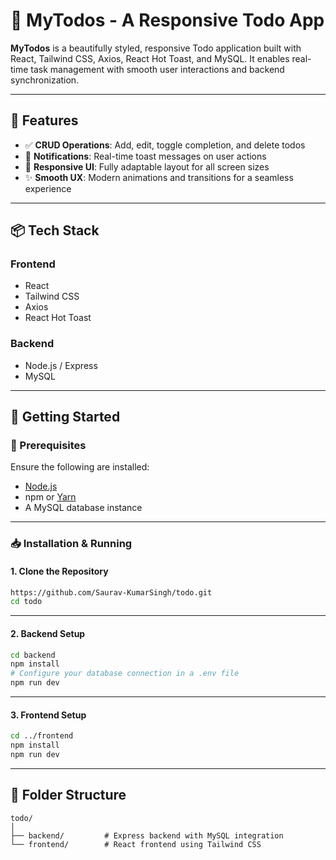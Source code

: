 
# 📝 MyTodos - A Responsive Todo App

**MyTodos** is a beautifully styled, responsive Todo application built with React, Tailwind CSS, Axios, React Hot Toast, and MySQL. It enables real-time task management with smooth user interactions and backend synchronization.

---

## 🚀 Features

* ✅ **CRUD Operations**: Add, edit, toggle completion, and delete todos
* 🔔 **Notifications**: Real-time toast messages on user actions
* 📱 **Responsive UI**: Fully adaptable layout for all screen sizes
* ✨ **Smooth UX**: Modern animations and transitions for a seamless experience

---

## 📦 Tech Stack

### Frontend

* React
* Tailwind CSS
* Axios
* React Hot Toast

### Backend

* Node.js / Express
* MySQL

---

## 🏁 Getting Started

### 🔧 Prerequisites

Ensure the following are installed:

* [Node.js](https://nodejs.org/)
* npm or [Yarn](https://yarnpkg.com/)
* A MySQL database instance

---

### 📥 Installation & Running

#### 1. Clone the Repository

```bash
https://github.com/Saurav-KumarSingh/todo.git
cd todo
```

---

#### 2. Backend Setup

```bash
cd backend
npm install
# Configure your database connection in a .env file
npm run dev
```

---

#### 3. Frontend Setup

```bash
cd ../frontend
npm install
npm run dev
```

---

## 📂 Folder Structure

```
todo/
│
├── backend/         # Express backend with MySQL integration
└── frontend/        # React frontend using Tailwind CSS
